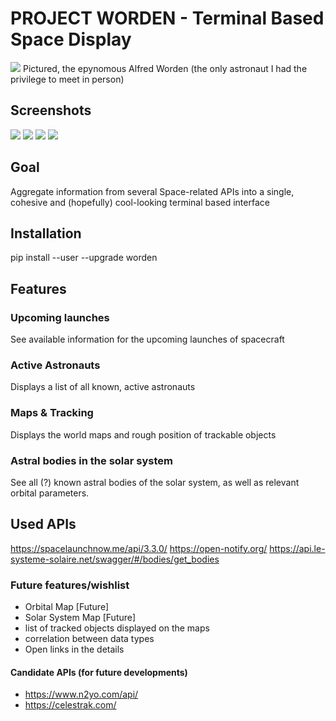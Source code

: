 # PROJECT WORDEN - Terminal Based Space Display 

![](img/worden.png)
Pictured, the epynomous Alfred Worden (the only astronaut I had the privilege to meet in person)

## Screenshots
![](img/iss.png)
![](img/astro.png)
![](img/launch.png)
![](img/body.png)
## Goal
Aggregate information from several Space-related APIs into a single, cohesive and (hopefully) cool-looking terminal based interface

## Installation
pip install --user --upgrade worden

## Features
### Upcoming launches
See available information for the upcoming launches of spacecraft
### Active Astronauts
Displays a list of all known, active astronauts
### Maps & Tracking
Displays the world maps and rough position of trackable objects
### Astral bodies in the solar system
See all (?) known astral bodies of the solar system, as well as relevant orbital parameters.

## Used APIs
https://spacelaunchnow.me/api/3.3.0/
https://open-notify.org/
https://api.le-systeme-solaire.net/swagger/#/bodies/get_bodies


### Future features/wishlist
* Orbital Map [Future]
* Solar System Map [Future]
* list of tracked objects displayed on the maps
* correlation between data types
* Open links in the details
#### Candidate APIs (for future developments)
* https://www.n2yo.com/api/
* https://celestrak.com/